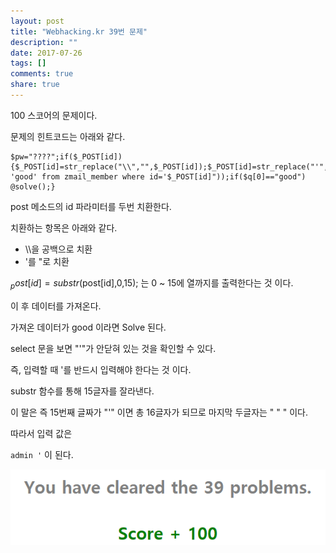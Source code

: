 ```yaml
---
layout: post
title: "Webhacking.kr 39번 문제"
description: ""
date: 2017-07-26
tags: []
comments: true
share: true
---
```


100 스코어의 문제이다.

문제의 힌트코드는 아래와 같다.

  

  

    $pw="????";if($_POST[id]){$_POST[id]=str_replace("\\","",$_POST[id]);$_POST[id]=str_replace("'","''",$_POST[id]);$_POST[id]=substr($_POST[id],0,15);$q=mysql_fetch_array(mysql_query("select 'good' from zmail_member where id='$_POST[id]"));if($q[0]=="good") @solve();}

  

post 메소드의 id 파라미터를 두번 치환한다.

치환하는 항목은 아래와 같다.

  

  * \\\을 공백으로 치환
  * '를 "로 치환

  

$_post[id] = substr($post[id],0,15); 는 0 ~ 15에 열까지를 출력한다는 것 이다.

  

이 후 데이터를 가져온다.

가져온 데이터가 good 이라면 Solve 된다.

select 문을 보면 "'"가 안닫혀 있는 것을 확인할 수 있다.

  

즉, 입력할 때 '를 반드시 입력해야 한다는 것 이다.

  

substr 함수를 통해 15글자를 잘라낸다.

이 말은 즉 15번째 글짜가 "'" 이면 총 16글자가 되므로 마지막 두글자는 " " " 이다.

  

따라서 입력 값은

`admin '` 이 된다.

  

  

  

![](/assets/images/posts/791/270547335977FDD61FB983.PNG)

  


